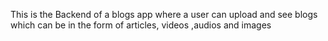 This is the Backend of a blogs app where a user can upload and see blogs which can be in the form of articles, videos ,audios and images
